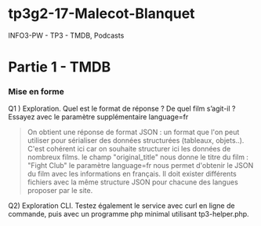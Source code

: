 # tp3g2-17-Malecot-Blanquet
INFO3-PW - TP3 - TMDB, Podcasts


# Partie 1 - TMDB
### Mise en forme

Q1 ) Exploration. Quel est le format de réponse ? De quel film s’agit-il ? Essayez avec le paramètre supplémentaire language=fr

> On obtient une réponse de format JSON : un format que l'on peut utiliser pour sérialiser des données structurées (tableaux, objets..). C'est cohérent ici car on souhaite structurer ici les données de nombreux films.
le champ "original_title" nous donne le titre du film : "Fight Club"
le paramètre language=fr nous permet d'obtenir le JSON du film avec les informations en français. Il doit exister différents fichiers avec la même structure JSON pour chacune des langues proposer par le site.

Q2) Exploration CLI. Testez également le service avec curl en ligne de commande, puis avec un programme php minimal utilisant tp3-helper.php.

>
